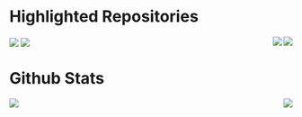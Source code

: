 

# Highlighted Repositories

<img align="right" src="https://github-readme-stats.vercel.app/api/pin/?username=Jeremy-Mohammed&repo=Food4Cause&theme=tokyonight"/>
<img align="center" src="https://github-readme-stats.vercel.app/api/pin/?username=Jeremy-Mohammed&repo=Website&theme=tokyonight"/>
<img align="right" src="https://github-readme-stats.vercel.app/api/pin/?username=Jeremy-Mohammed&repo=Movie-Database&theme=tokyonight"/>
<img align="center" src="https://github-readme-stats.vercel.app/api/pin/?username=Jeremy-Mohammed&repo=Spam-Detection&theme=tokyonight"/>



# Github Stats
<img align="right" src="https://github-readme-stats.vercel.app/api/top-langs/?username=Jeremy-Mohammed&layout=compact&theme=tokyonight&hide=roff"/>
<img align="center" src="https://github-readme-stats.vercel.app/api?username=Jeremy-Mohammed&show_icons=true&theme=tokyonight&hide=prs"/>
